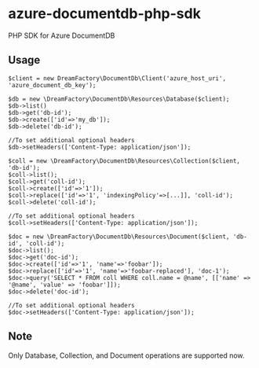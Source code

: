 # azure-documentdb-php-sdk
PHP SDK for Azure DocumentDB

## Usage

    $client = new DreamFactory\DocumentDb\Client('azure_host_uri', 'azure_document_db_key');
    
    $db = new \DreamFactory\DocumentDb\Resources\Database($client);
    $db->list()
    $db->get('db-id');
    $db->create(['id'=>'my_db']);
    $db->delete('db-id');
    
    //To set additional optional headers
    $db->setHeaders(['Content-Type: application/json']);
    
    $coll = new \DreamFactory\DocumentDb\Resources\Collection($client, 'db-id');
    $coll->list();
    $coll->get('coll-id');
    $coll->create(['id'=>'1']);
    $coll->replace(['id'=>'1', 'indexingPolicy'=>[...]], 'coll-id');
    $coll->delete('coll-id');
    
    //To set additional optional headers
    $coll->setHeaders(['Content-Type: application/json']);
    
    $doc = new \DreamFactory\DocumentDb\Resources\Document($client, 'db-id', 'coll-id');
    $doc->list();
    $doc->get('doc-id');
    $doc->create(['id'=>'1', 'name'=>'foobar']);
    $doc->replace(['id'=>'1', 'name'=>'foobar-replaced'], 'doc-1');
    $doc->query('SELECT * FROM coll WHERE coll.name = @name', [['name' => '@name', 'value' => 'foobar']]);
    $doc->delete('doc-id');
    
    //To set additional optional headers
    $doc->setHeaders(['Content-Type: application/json']);
    
## Note

Only Database, Collection, and Document operations are supported now.